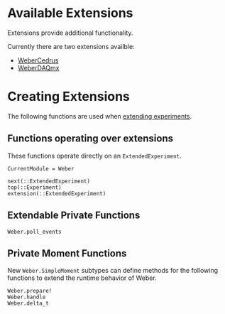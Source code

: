 # Available Extensions

Extensions provide additional functionality.

Currently there are two extensions availble:

* [WeberCedrus](https://github.com/haberdashPI/WeberCedrus.jl.git)
* [WeberDAQmx](https://github.com/haberdashPI/WeberDAQmx.jl.git)

# Creating Extensions

The following functions are used when [extending experiments](extend.md).

## Functions operating over extensions

These functions operate directly on an `ExtendedExperiment`.

```@meta
CurrentModule = Weber
```

```@docs
next(::ExtendedExperiment)
top(::Experiment)
extension(::ExtendedExperiment)
```

## Extendable Private Functions

```@docs
Weber.poll_events
```

## Private Moment Functions

New `Weber.SimpleMoment` subtypes can define methods for the following functions to extend
the runtime behavior of Weber.

```@docs
Weber.prepare!
Weber.handle
Weber.delta_t
```
